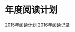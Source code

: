 # 年度阅读计划

[2015年阅读计划](https://github.com/hashmaparraylist/ReadList/blob/master/ReadList2015.md)
[2016年阅读记录](https://github.com/hashmaparraylist/ReadList/blob/master/ReadList2016.md)

